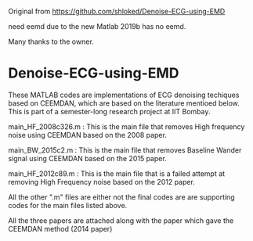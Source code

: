 Original from https://github.com/shloked/Denoise-ECG-using-EMD

need eemd due to the new Matlab 2019b has no eemd.

Many thanks to the owner.

# Denoise-ECG-using-EMD
These MATLAB codes are implementations of ECG denoising techiques based on CEEMDAN, which are based on the literature mentioed below.
This is part of a semester-long research project at IIT Bombay.


main_HF_2008c326.m : 
This is the main file that removes High frequency noise using CEEMDAN based on the 2008 paper.

main_BW_2015c2.m :
This is the main file that removes Baseline Wander signal using CEEMDAN based on the 2015 paper.

main_HF_2012c89.m :
This is the main file that is a failed attempt at removing High Frequency noise based on the 2012 paper.

All the other ".m" files are either not the final codes are are supporting codes for the main files listed above.

All the three papers are attached along with the paper which gave the CEEMDAN method (2014 paper)
